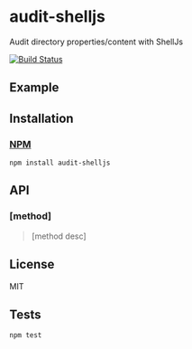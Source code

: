 # audit-shelljs

Audit directory properties/content with ShellJs

[![Build Status](https://travis-ci.org/codeactual/audit-shelljs.png)](https://travis-ci.org/codeactual/audit-shelljs)

## Example



## Installation

### [NPM](https://npmjs.org/package/audit-shelljs)

    npm install audit-shelljs

## API

### [method]

> [method desc]

## License

  MIT

## Tests

    npm test
